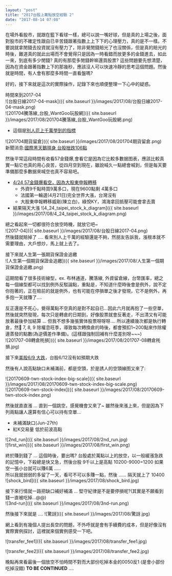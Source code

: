 ```yaml
---
layout: "post"
title: "2017台股上萬點放空經驗 2"
date: "2017-08-14 07:08"
---
```


在場外看股市，就跟在籃下看球一樣，總可以說一嘴好球，但是真的上場之後，面對股市的不確定性跟自已辛苦錢跟著指數上上下下的心理壓力，真的是不一樣。不要說就拿閒錢去投資就沒有壓力了，除非覺閒錢賠光了也沒關係，但是真的賠光的時後，難道真的就此出場而不會覺得只是因為一時看錯而放更多的金錢進去，如此一來，到底有多少閒錢? 真的有那麼多閒錢幹嘛還買股票? 這些問題要先想清楚，因為在資金跟著指數上下的那幾秒，應該沒人可以快速冷靜的思考這個問題。然後就是時間，有人會有那麼多時間一直看盤嗎?

好的，接下來就是這次的實際操作，記錄下來也順便整理一下心中的疑惑。

時間來到2017-04  
![台股日線2017-04-mask]({{ site.baseurl }}/images/2017/08/台股日線2017-04-mask.png)  
![201704騰落線_台股_WantGoo玩股網]({{ site.baseurl }}/images/2017/08/201704騰落線_台股_WantGoo玩股網.png)  

* 這個是[別人花上千萬學到的指標](http://blog.udn.com/alpineatks/18557430)

![201704期貨留倉]({{ site.baseurl }}/images/2017/08/201704期貨留倉.png)  
新聞消息:[國際黑天鵝現身 台股挫跌106點](http://www.cna.com.tw/news/firstnews/201704190217-1.aspx)  

然後平常這段時間有收看57金錢爆,會看它是因為它比較多數据图表，應該比較真實一點它也真的用心良苦，從四月空到現在，雖說喊久一點總會喊到，但是每天要準備那麼多數据來喊空也真不容易吧。
* [4/24 57金錢爆看空，因為大股東申報轉移](https://youtu.be/cTEAjfwwDJo)
  * 外資9千點時買9萬多口，現在9600點剩 4萬多口
  * 法國第一輪選(4月21日)完全世界大漲，台灣沒有
  * 大股東申報轉移威剛(陳立白)，綠悅KY，鴻海拿回抵壓可能會拿去賣
* 結果隔天大漲
![4_24_taipei_stock_k_diagram]({{ site.baseurl }}/images/2017/08/4_24_taipei_stock_k_diagram.png)

總之看起來一切都很符合放空時機，就放它吧~  
![2017-04]({{ site.baseurl }}/images/2017/08/台股日線2017-04.png)  
然後錢就賠掉了 .... 看來別人上千萬的經驗還是不夠，然朋友告訴我，漲根本就不需要理由，大戶想炒，馬上就上去了。

接下來就人生第一張期貨保證金追繳  
![人生第一個期貨保證金追繳]({{ site.baseurl }}/images/2017/08/人生第一個期貨保證金追繳.png)

這期間看了很多技術線型，ex. 布林通道，騰落線, 外資留倉線，台幣匯率，總之每一個線型都可以找到例外反駁論點，重點是，不知道什麼時後會是例外，說不定你抱著的，正在賠前的就是例外，也有可能在停損單之後才發現，它不是例外，再多抱一天就賺了....

反正還是不死心，覺得萬點不空真的是對不起自已...因此六月就再抱了一些空單，然後就突然發現，每次只是轉倉的日期到，好像股票就會反著走，不出清又有可能放著最後參加結算 ... 但我不想多幾張實体股票呀呀呀.... 所以連續幾次都是執行轉倉，然𥾥 7, 8, 9 除權息旺季，導致每次轉換倉的時後，都會預扣1~200點來作除權邊蒸發的點數(為逆價差作準備)。(這樣跟強制回補有什麼差別呀~~~)  
![201707-08轉倉秏損]({{ site.baseurl }}/images/2017/08/201707-08轉倉秏損.jpg)

接下來[美股6/9 大跌](http://news.ltn.com.tw/news/business/paper/1109614)，台股6/12沒有如預期大跌

然後有人說高點缺口未補滿前，都是空頭，於是誘人的空頭線图又來了:

![20170609-twn-stock-index-big-scale]({{ site.baseurl }}/images/2017/08/20170609-twn-stock-index-big-scale.png)  
![20170609-twn-stock-index]({{ site.baseurl }}/images/2017/08/20170609-twn-stock-index.png)  

然後就直直漲 ... 直到一個跳空，感覺機會又來了~ 雖然後來漲上來，但是因為下列兩點讓人還算有信心可以持有空單...
* 未補滿缺口(Jun-27th)
* 紅K交易量 低於前波高點  

![2nd_run]({{ site.baseurl }}/images/2017/08/2nd_run.jpg)  
![first_win]({{ site.baseurl }}/images/2017/08/first_win.png)  

終於賺到錢了 ... 這個時後，要出嗎? 台股處於萬點以上的放空，以一般緩漲急跌的記憶中，下殺總是快又急，然後台股 9千以上是高點 10200-9000=1200 如果空一張小台就可以賺6萬 .....   
所以我就弱弱的多留了一天，看可不可以多賺一點，然後 ...... 隔天就上了 10400  
![shock_bird]({{ site.baseurl }}/images/2017/08/shock_bird.jpg)


接下來行情就一路把缺口補好補滿 ... 堅守紀律是不是要停損呢?(其實是不願看到錢一直被吃掉...@@)  
![3nd-run]({{ site.baseurl }}/images/2017/08/3nd-run.png)

然後接下來就是 ....
![驚訝]({{ site.baseurl }}/images/2017/08/驚訝.jpg)

網上看到有幾個人提出長空的問題，不外呼就是會有手續費的成本，但是好像沒有實際實例探討，這裡就來個實例感受一下吧。

![transfer_fee1]({{ site.baseurl }}/images/2017/08/transfer_fee1.jpg)  

![transfer_fee2]({{ site.baseurl }}/images/2017/08/transfer_fee2.jpg)

晚點再來看最後一個放空不怕時間不對而大部份吃掉本金的0050反1 (是會小部份吃掉沒錯)
__TO BE CONTINUED__ ....
